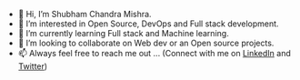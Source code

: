 - 👋 Hi, I’m Shubham Chandra Mishra.
- 👀 I’m interested in Open Source, DevOps and Full stack development.
- 🌱 I’m currently learning Full stack and Machine learning.
- 💞️ I’m looking to collaborate on Web dev or an Open source projects.
- 📫 Always feel free to reach me out ... (Connect with me on [LinkedIn](https://www.linkedin.com/in/shubham-chandra-mishra-6200567250/) and [Twitter](https://twitter.com/shubh6200))

<!---
shubhamchandramishra/shubhamchandramishra is a ✨ special ✨ repository because its `README.md` (this file) appears on your GitHub profile.
You can click the Preview link to take a look at your changes.
--->
